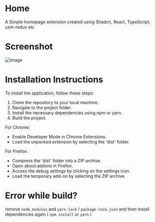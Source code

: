 # Home
A Simple homepage extension created using Shadcn, React, TypeScript, usm-redux etc

# Screenshot
![image](https://github.com/p32929/Home/assets/6418354/9d8a6f3d-2d66-49dd-a592-ec047c689505)

# Installation Instructions
To install the application, follow these steps:
1. Clone the repository to your local machine.
2. Navigate to the project folder.
3. Install the necessary dependencies using npm or yarn.
4. Build the project.

For Chrome:

- Enable Developer Mode in Chrome Extensions.
- Load the unpacked extension by selecting the 'dist' folder.

For Firefox:

- Compress the 'dist' folder into a ZIP archive.
- Open about:addons in Firefox.
- Access the debug settings by clicking on the settings icon.
- Load the temporary add-on by selecting the ZIP archive.

# Error while build?
remove `node_modules` and `yarn.lock` / `package-lock.json` and then install dependencies again ( `npm install` or `yarn` )